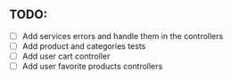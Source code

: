 ## TODO: 
- [ ] Add services errors and handle them in the controllers
- [ ] Add product and categories tests
- [ ] Add user cart controller 
- [ ] Add user favorite products controllers